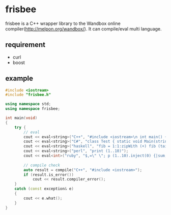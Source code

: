 frisbee
=======

frisbee is a C++ wrapper library to the Wandbox online compiler(http://melpon.org/wandbox/). It can compile/eval multi language.

requirement
----
- curl
- boost

example
----

```cpp
#include <iostream>
#include "frisbee.h"

using namespace std;
using namespace frisbee;

int main(void)
{
    try {
        // eval    
        cout << eval<string>("C++", "#include <iostream>\n int main() { std::cout << \"C++\" << std::endl; }");
        cout << eval<string>("C#", "class Test { static void Main(string[] args) { System.Console.WriteLine(\"C#\"); } }");
        cout << eval<string>("haskell", "fib = 1:1:zipWith (+) fib (tail fib)\nmain = do print $ take 5 $ fib");
        cout << eval<string>("perl", "print (1..10)");
        cout << eval<int>("ruby", "$,=\" \"; p (1..10).inject(0) {|sum, i| sum + i }");
        
        // compile check
        auto result = compile("C++", "#include <iostream>");
        if (result.is_error())
            cout << result.compiler_error();        
    }
    catch (const exception& e)
    {
        cout << e.what();
    }
}
```
